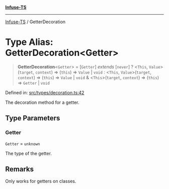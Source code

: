 [**Infuse-TS**](../README.md)

***

[Infuse-TS](../README.md) / GetterDecoration

# Type Alias: GetterDecoration\<Getter\>

> **GetterDecoration**\<`Getter`\> = \[`Getter`\] *extends* \[`never`\] ? \<`This`, `Value`\>(`target`, `context`) => (`this`) => `Value` \| `void` : \<`This`, `Value`\>(`target`, `context`) => (`this`) => `Value` \| `void` & \<`This`\>(`target`, `context`) => (`this`) => `Getter` \| `void`

Defined in: [src/types/decoration.ts:42](https://github.com/D-Kay6/Infuse-TS/blob/62073e25b5ddbed6e970ac28f7ccfdc3169d3eec/src/types/decoration.ts#L42)

The decoration method for a getter.

## Type Parameters

### Getter

`Getter` = `unknown`

The type of the getter.

## Remarks

Only works for getters on classes.
